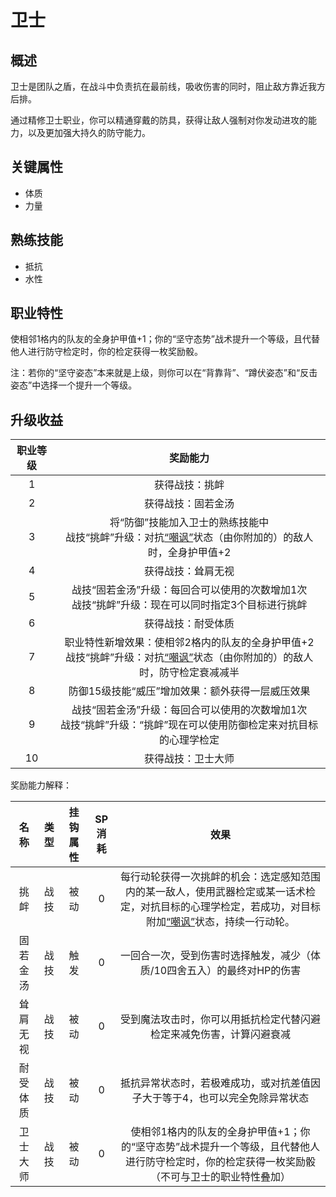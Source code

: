 # 卫士

## 概述

卫士是团队之盾，在战斗中负责抗在最前线，吸收伤害的同时，阻止敌方靠近我方后排。

通过精修卫士职业，你可以精通穿戴的防具，获得让敌人强制对你发动进攻的能力，以及更加强大持久的防守能力。

## 关键属性

* 体质
* 力量

## 熟练技能

* 抵抗
* 水性
  
## 职业特性

使相邻1格内的队友的全身护甲值+1；你的“坚守态势”战术提升一个等级，且代替他人进行防守检定时，你的检定获得一枚奖励骰。

注：若你的“坚守姿态”本来就是上级，则你可以在“背靠背”、“蹲伏姿态”和“反击姿态”中选择一个提升一个等级。

## 升级收益

职业等级|奖励能力
:--:|:--:
1|获得战技：挑衅
2|获得战技：固若金汤
3|将“防御”技能加入卫士的熟练技能中<br>战技“挑衅”升级：对抗<a href="../../../status/normal/#嘲讽" target="_blank">“嘲讽”</a>状态（由你附加的）的敌人时，全身护甲值+2
4|获得战技：耸肩无视
5|战技“固若金汤”升级：每回合可以使用的次数增加1次<br>战技“挑衅”升级：现在可以同时指定3个目标进行挑衅
6|获得战技：耐受体质
7|职业特性新增效果：使相邻2格内的队友的全身护甲值+2<br>战技“挑衅”升级：对抗<a href="../../../status/normal/#嘲讽" target="_blank">“嘲讽”</a>状态（由你附加的）的敌人时，防守检定衰减减半
8|防御15级技能“威压”增加效果：额外获得一层威压效果
9|战技“固若金汤”升级：每回合可以使用的次数增加1次<br>战技“挑衅”升级：“挑衅”现在可以使用防御检定来对抗目标的心理学检定
10|获得战技：卫士大师

奖励能力解释：

名称|类型|挂钩属性|SP消耗|效果
:--:|:--:|:--:|:--:|:--:
挑衅|战技|被动|0|每行动轮获得一次挑衅的机会：选定感知范围内的某一敌人，使用武器检定或某一话术检定，对抗目标的心理学检定，若成功，对目标附加<a href="../../../status/normal/#嘲讽" target="_blank">“嘲讽”</a>状态，持续一行动轮。
固若金汤|战技|触发|0|一回合一次，受到伤害时选择触发，减少（体质/10四舍五入）的最终对HP的伤害
耸肩无视|战技|被动|0|受到魔法攻击时，你可以用抵抗检定代替闪避检定来减免伤害，计算闪避衰减
耐受体质|战技|被动|0|抵抗异常状态时，若极难成功，或对抗差值因子大于等于4，也可以完全免除异常状态
卫士大师|战技|被动|0|使相邻1格内的队友的全身护甲值+1；你的“坚守态势”战术提升一个等级，且代替他人进行防守检定时，你的检定获得一枚奖励骰<br>（不可与卫士的职业特性叠加）
